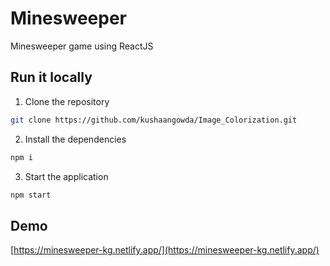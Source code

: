 # Minesweeper

Minesweeper game using ReactJS

## Run it locally

1. Clone the repository

```bash
git clone https://github.com/kushaangowda/Image_Colorization.git
```

2. Install the dependencies

```bash
npm i
```

3. Start the application

```bash
npm start
```

## Demo

[https://minesweeper-kg.netlify.app/](https://minesweeper-kg.netlify.app/)
